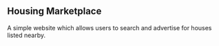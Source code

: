 ## Housing Marketplace

A simple website which allows users to search and advertise for houses listed nearby.
